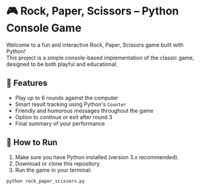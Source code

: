 # 🎮 Rock, Paper, Scissors – Python Console Game

Welcome to a fun and interactive Rock, Paper, Scissors game built with Python!  
This project is a simple console-based implementation of the classic game, designed to be both playful and educational.

## 🧠 Features

- Play up to 6 rounds against the computer
- Smart result tracking using Python's `Counter`
- Friendly and humorous messages throughout the game
- Option to continue or exit after round 3
- Final summary of your performance

## 🚀 How to Run

1. Make sure you have Python installed (version 3.x recommended).
2. Download or clone this repository.
3. Run the game in your terminal:

```bash
python rock_paper_scissors.py
